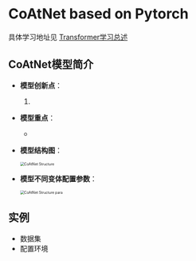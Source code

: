 # CoAtNet based on Pytorch

具体学习地址见 [Transformer学习总述](../README.md)

## CoAtNet模型简介

- **模型创新点**：
  
  1. 
  
- **模型重点**：

  - 

- **模型结构图**：

  <img src="Structure-image-CoAtNet\CoAtNet Structure.png" alt="CoAtNet Structure" style="zoom:50%;" />

- **模型不同变体配置参数**：

  <img src="Structure-image-CoAtNet\CoAtNet Structure para.png" alt="CoAtNet Structure para" style="zoom:50%;" />

  

## 实例

- 数据集
- 配置环境